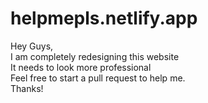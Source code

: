 # helpmepls.netlify.app
Hey Guys, \
I am completely redesigning this website \
It needs to look more professional \
Feel free to start a pull request to help me. \
Thanks!
